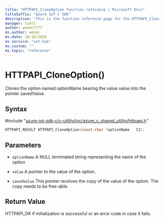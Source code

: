 ```yaml
---                             
title: "HTTPAPI_CloneOption function reference | Microsoft Docs" 
titleSuffix: "Azure IoT C SDK"            
description: "This is the function reference page for the HTTPAPI_CloneOption() function in the Azure IoT C SDK. This SDK is used with Azure IoT Hub and Azure IoT Hub Device Provisioning Service"            
manager: timlt                 
author: wesmc7777              
ms.author: wesmc               
ms.date: 10/18/2018                    
ms.service: "iot-hub"             
ms.custom: ""                
ms.topic: "reference"        
---                            
```


# HTTPAPI_CloneOption()

Clones the option named optionName bearing the value value into the pointer savedValue.

## Syntax

\#include "[azure-iot-sdk-c/c-utility/inc/azure_c_shared_utility/httpapi.h](../httpapi-h.md)"  
```C
HTTPAPI_RESULT HTTPAPI_CloneOption(const char *optionName   C2);
```

## Parameters
* `optionName` A NULL terminated string representing the name of the option 

* `value` A pointer to the value of the option. 

* `savedValue` This pointer receives the copy of the value of the option. The copy needs to be free-able.

## Return Value
HTTPAPI_OK if initialization is successful or an error code in case it fails.

